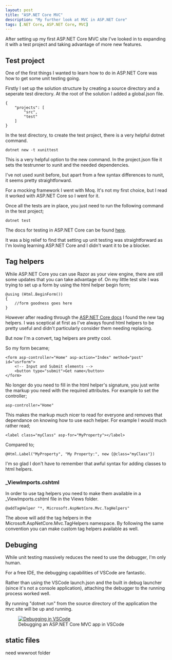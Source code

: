 ```yaml
---
layout: post
title: "ASP.NET Core MVC"
description: "My further look at MVC in ASP.NET Core"
tags: [.NET Core, ASP.NET Core, MVC]
---
```


After setting up my first ASP.NET Core MVC site I've looked in to expanding it with a test project
and taking advantage of more new features.

## Test project

One of the first things I wanted to learn how to do in ASP.NET Core was how to 
get some unit testing going.

Firstly I set up the solution structure by creating a source directory and a seperate test directory.
At the root of the solution I added a global.json file.

    {
        "projects": [
            "src",
            "test"
        ]
    }

In the test directory, to create the test project, there is a very helpful dotnet command.

    dotnet new -t xunittest

This is a very helpful option to the new command. In the project.json file it sets the testrunner
to xunit and the needed dependencies.

I've not used xunit before, but apart from a few syntax differences to nunit, it seems pretty
straightforward.

For a mocking framework I went with Moq. It's not my first choice, but I read it worked with 
ASP.NET Core so I went for it. 

Once all the tests are in place, you just need to run the following command in the test project;

    dotnet test

The docs for testing in ASP.NET Core can be found [here](https://docs.microsoft.com/en-us/dotnet/articles/core/testing/unit-testing-with-dotnet-test).

It was a big relief to find that setting up unit testing was straightforward as I'm loving
learning ASP.NET Core and I didn't want it to be a blocker.

## Tag helpers

While ASP.NET Core you can use Razor as your view engine, there are still some updates that you can take advantage of.
On my little test site I was trying to set up a form by using the html helper begin form;

    @using (Html.BeginForm())
    {
        //form goodness goes here
    }

However after reading through the [ASP.NET Core docs](https://docs.microsoft.com/en-us/aspnet/core/mvc/views/tag-helpers/intro)
I found the new tag helpers. I was sceptical at first as I've always found html helpers to be pretty useful and didn't
particularly consider them needing replacing.

But now I'm a convert, tag helpers are pretty cool.

So my form became;

    <form asp-controller="Home" asp-action="Index" method="post" id="usrform">
        <!-- Input and Submit elements -->
        <button type="submit">Get name</button>
    </form>

No longer do you need to fill in the html helper's signature, you just write the markup you need with the required attributes.
For example to set the controller;

    asp-controller="Home"
    
This makes the markup much nicer to read for everyone and removes that dependance on knowing how to use each helper.
For example I would much rather read;

    <label class="myClass" asp-for="MyProperty"></label>
    
Compared to;

    @Html.Label("MyProperty", "My Property:", new {@class="myClass"})

I'm so glad I don't have to remember that awful syntax for adding classes to html helpers. 

### _ViewImports.cshtml

In order to use tag helpers you need to make them available in a _ViewImports.cshtml file in 
the Views folder.

    @addTagHelper "*, Microsoft.AspNetCore.Mvc.TagHelpers"

The above will add the tag helpers in the Microsoft.AspNetCore.Mvc.TagHelpers namespace.
By following the same convention you can make custom tag helpers available as well.

## Debuging

While unit testing massively reduces the need to use the debugger, I'm only human.

For a free IDE, the debugging capabilities of VSCode are fantastic.

Rather than using the VSCode launch.json and the built in debug launcher (since it's not a 
console application), attaching the debugger to the running process worked well.

By running "dotnet run" from the source directory of the application the mvc site will be up and running.

<figure>
	<a href="{{ site.url }}/images/dotnet-debug.png"><img src="{{ site.url }}/images/dotnet-debug.png" alt="Debugging in VSCode"></a>
	<figcaption>Debugging an ASP.NET Core MVC app in VSCode</figcaption>
</figure>


## static files

need wwwroot folder

